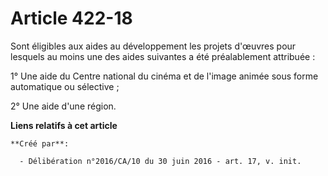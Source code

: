 # Article 422-18

Sont éligibles aux aides au développement les projets d'œuvres pour lesquels au moins une des aides suivantes a été
préalablement attribuée :

1° Une aide du Centre national du cinéma et de l'image animée sous forme automatique ou sélective ;

2° Une aide d'une région.

**Liens relatifs à cet article**

	**Créé par**:

	  - Délibération n°2016/CA/10 du 30 juin 2016 - art. 17, v. init.
